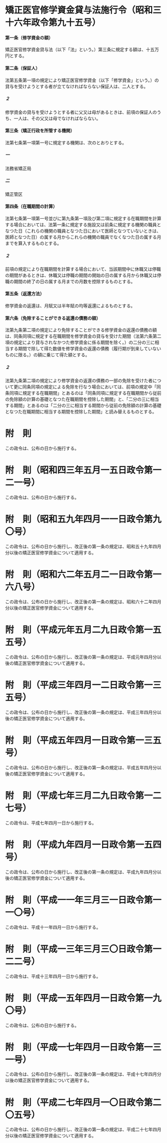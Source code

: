 # 矯正医官修学資金貸与法施行令（昭和三十六年政令第九十五号）
#### 第一条（修学資金の額）
矯正医官修学資金貸与法（以下「法」という。）第三条に規定する額は、十五万円とする。
#### 第二条（保証人）
法第五条第一項の規定により矯正医官修学資金（以下「修学資金」という。）の貸与を受けようとする者が立てなければならない保証人は、二人とする。
##### ２
修学資金の貸与を受けようとする者に父又は母があるときは、前項の保証人のうち、一人は、その父又は母でなければならない。
#### 第三条（矯正行政を所管する機関）
法第七条第一項第一号に規定する機関は、次のとおりとする。
##### 一
法務省矯正局
##### 二
矯正管区
#### 第四条（在職期間の計算）
法第七条第一項第一号並びに第九条第一項及び第二項に規定する在職期間を計算する場合においては、法第一条に規定する施設又は前条に規定する機関の職員となつた日（これらの機関の職員となつた日において医師となつていないときは、医師となつた日）の属する月からこれらの機関の職員でなくなつた日の属する月までを算入するものとする。
##### ２
前項の規定により在職期間を計算する場合において、当該期間中に休職又は停職の期間があるときは、休職又は停職の期間の開始の日の属する月から休職又は停職の期間の終了の日の属する月までの月数を控除するものとする。
#### 第五条（返還方法）
修学資金の返還は、月賦又は半年賦の均等返還によるものとする。
#### 第六条（免除することができる返還の債務の額）
法第九条第二項の規定により免除することができる修学資金の返還の債務の額は、同条同項に規定する在職期間を修学資金の貸与を受けた期間（法第六条第二項の規定により貸与されなかつた修学資金に係る期間を除く。）の二分の三に相当する期間で除して得た数値を修学資金の返還の債務（履行期が到来していないものに限る。）の額に乗じて得た額とする。
##### ２
法第九条第二項の規定により修学資金の返還の債務の一部の免除を受けた者について更に同条同項の規定による免除を行なう場合においては、前項の規定中「同条同項に規定する在職期間」とあるのは「同条同項に規定する在職期間から従前の免除額の計算の基礎となつた在職期間を控除した期間」と、「二分の三に相当する期間」とあるのは「二分の三に相当する期間から従前の免除額の計算の基礎となつた在職期間に相当する期間を控除した期間」と読み替えるものとする。
# 附　則
この政令は、公布の日から施行する。
# 附　則（昭和四三年五月一五日政令第一二一号）
この政令は、公布の日から施行する。
# 附　則（昭和五九年四月一一日政令第九〇号）
この政令は、公布の日から施行し、改正後の第一条の規定は、昭和五十九年四月分以後の矯正医官修学資金について適用する。
# 附　則（昭和六二年五月二一日政令第一六八号）
この政令は、公布の日から施行し、改正後の第一条の規定は、昭和六十二年四月分以後の矯正医官修学資金について適用する。
# 附　則（平成元年五月二九日政令第一五五号）
この政令は、公布の日から施行し、改正後の第一条の規定は、平成元年四月分以後の矯正医官修学資金について適用する。
# 附　則（平成三年四月一二日政令第一三五号）
この政令は、公布の日から施行し、改正後の第一条の規定は、平成三年四月分以後の矯正医官修学資金について適用する。
# 附　則（平成五年四月一日政令第一三五号）
この政令は、公布の日から施行し、改正後の第一条の規定は、平成五年四月分以後の矯正医官修学資金について適用する。
# 附　則（平成七年三月二九日政令第一二七号）
この政令は、平成七年四月一日から施行する。
# 附　則（平成九年四月一日政令第一五四号）
この政令は、公布の日から施行し、改正後の第一条の規定は、平成九年四月分以後の矯正医官修学資金について適用する。
# 附　則（平成一一年三月三一日政令第一一〇号）
この政令は、平成十一年四月一日から施行する。
# 附　則（平成一三年三月三〇日政令第一二二号）
この政令は、平成十三年四月一日から施行する。
# 附　則（平成一五年四月一日政令第一九〇号）
この政令は、公布の日から施行する。
# 附　則（平成一七年四月一日政令第一三一号）
この政令は、公布の日から施行し、改正後の第一条の規定は、平成十七年四月分以後の矯正医官修学資金について適用する。
# 附　則（平成二七年四月一〇日政令第二〇五号）
この政令は、公布の日から施行し、改正後の第一条の規定は、平成二十七年四月分以後の矯正医官修学資金について適用する。
